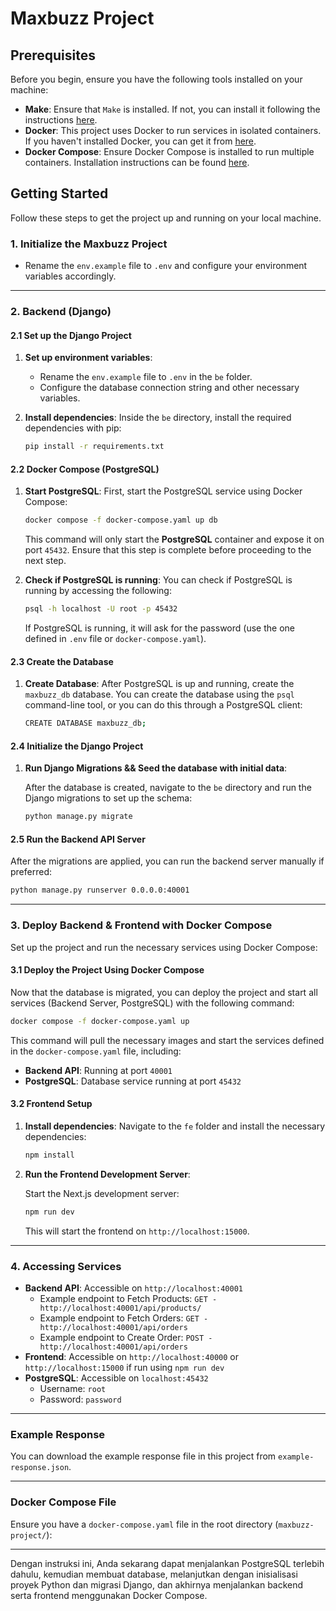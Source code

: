 # Maxbuzz Project

## Prerequisites

Before you begin, ensure you have the following tools installed on your machine:

- **Make**: Ensure that `Make` is installed. If not, you can install it following the instructions [here](https://www.gnu.org/software/make/).
- **Docker**: This project uses Docker to run services in isolated containers. If you haven't installed Docker, you can get it from [here](https://www.docker.com/get-started).
- **Docker Compose**: Ensure Docker Compose is installed to run multiple containers. Installation instructions can be found [here](https://docs.docker.com/compose/install/).

## Getting Started

Follow these steps to get the project up and running on your local machine.

### 1. Initialize the Maxbuzz Project

- Rename the `env.example` file to `.env` and configure your environment variables accordingly.

---

### 2. Backend (Django)

#### 2.1 Set up the Django Project

1. **Set up environment variables**:
   - Rename the `env.example` file to `.env` in the `be` folder.
   - Configure the database connection string and other necessary variables.

2. **Install dependencies**:
   Inside the `be` directory, install the required dependencies with pip:

   ```bash
   pip install -r requirements.txt
   ```

#### 2.2 Docker Compose (PostgreSQL)

1. **Start PostgreSQL**:
   First, start the PostgreSQL service using Docker Compose:

   ```bash
   docker compose -f docker-compose.yaml up db
   ```

   This command will only start the **PostgreSQL** container and expose it on port `45432`. Ensure that this step is complete before proceeding to the next step.

2. **Check if PostgreSQL is running**:
   You can check if PostgreSQL is running by accessing the following:

   ```bash
   psql -h localhost -U root -p 45432
   ```

   If PostgreSQL is running, it will ask for the password (use the one defined in `.env` file or `docker-compose.yaml`).

#### 2.3 Create the Database

1. **Create Database**:
   After PostgreSQL is up and running, create the `maxbuzz_db` database. You can create the database using the `psql` command-line tool, or you can do this through a PostgreSQL client:

   ```bash
   CREATE DATABASE maxbuzz_db;
   ```

#### 2.4 Initialize the Django Project

1. **Run Django Migrations && Seed the database with initial data**:

   After the database is created, navigate to the `be` directory and run the Django migrations to set up the schema:

   ```bash
   python manage.py migrate
   ```

#### 2.5 Run the Backend API Server

After the migrations are applied, you can run the backend server manually if preferred:

```bash
python manage.py runserver 0.0.0.0:40001
```

---

### 3. Deploy Backend & Frontend with Docker Compose

Set up the project and run the necessary services using Docker Compose:

#### 3.1 Deploy the Project Using Docker Compose

Now that the database is migrated, you can deploy the project and start all services (Backend Server, PostgreSQL) with the following command:

```bash
docker compose -f docker-compose.yaml up
```

This command will pull the necessary images and start the services defined in the `docker-compose.yaml` file, including:

- **Backend API**: Running at port `40001`
- **PostgreSQL**: Database service running at port `45432`

#### 3.2 Frontend Setup

1. **Install dependencies**:
   Navigate to the `fe` folder and install the necessary dependencies:

   ```bash
   npm install
   ```

2. **Run the Frontend Development Server**:

   Start the Next.js development server:

   ```bash
   npm run dev
   ```

   This will start the frontend on `http://localhost:15000`.

---

### 4. Accessing Services

- **Backend API**: Accessible on `http://localhost:40001`
  - Example endpoint to Fetch Products: `GET - http://localhost:40001/api/products/`
  - Example endpoint to Fetch Orders: `GET - http://localhost:40001/api/orders`
  - Example endpoint to Create Order: `POST - http://localhost:40001/api/orders`
- **Frontend**: Accessible on `http://localhost:40000` or `http://localhost:15000` if run using `npm run dev`
- **PostgreSQL**: Accessible on `localhost:45432`
  - Username: `root`
  - Password: `password`

---

### Example Response

You can download the example response file in this project from `example-response.json`.

---

### Docker Compose File

Ensure you have a `docker-compose.yaml` file in the root directory (`maxbuzz-project/`):

---

Dengan instruksi ini, Anda sekarang dapat menjalankan PostgreSQL terlebih dahulu, kemudian membuat database, melanjutkan dengan inisialisasi proyek Python dan migrasi Django, dan akhirnya menjalankan backend serta frontend menggunakan Docker Compose.
